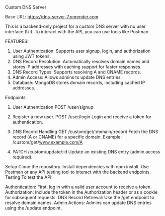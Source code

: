 Custom DNS Server

Base URL: https://dns-server-7.onrender.com

This is a backend-only project for a custom DNS server with no user interface (UI). To interact with the API, you can use tools like Postman.

FEATURES:

1) User Authentication: Supports user signup, login, and authorization using JWT tokens.
2) DNS Record Resolution: Automatically resolves domain names and stores IP addresses with caching support for faster responses.
3) DNS Record Types: Supports resolving A and CNAME records.
4) Admin Access: Allows admins to update DNS entries.
5) Database: MongoDB stores domain records, including cached IP addresses.
   
Endpoints

1) User Authentication
POST /user/signup

2) Register a new user.
POST /user/login
Login and receive a token for authentication.

3) DNS Record Handling
GET /custom/get/:domain/:record
Fetch the DNS record (A or CNAME) for a specific domain.
Example: /custom/get/www.example.com/A

4) PATCH /custom/update/:id
Update an existing DNS entry (admin access required).

Setup
Clone the repository.
Install dependencies with npm install.
Use Postman or any API testing tool to interact with the backend endpoints.
Testing
To test the API:

Authentication: First, log in with a valid user account to receive a token.
Authorization: Include the token in the Authorization header or as a cookie for subsequent requests.
DNS Record Retrieval: Use the /get endpoint to resolve domain names.
Admin Actions: Admins can update DNS entries using the /update endpoint.
